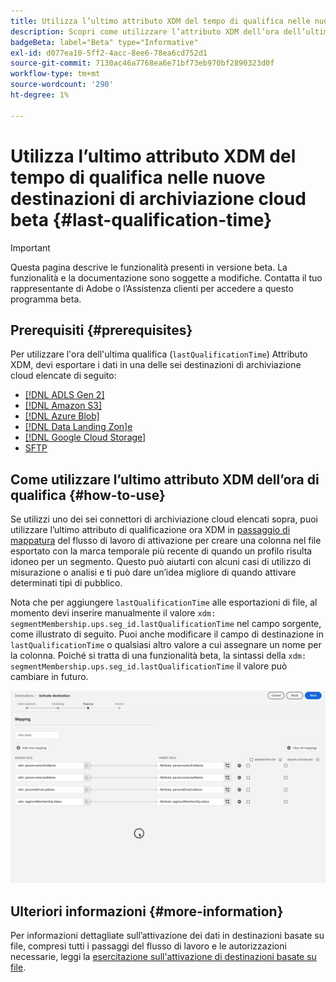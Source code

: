 ```yaml
---
title: Utilizza l’ultimo attributo XDM del tempo di qualifica nelle nuove destinazioni di archiviazione cloud beta
description: Scopri come utilizzare l’attributo XDM dell’ora dell’ultima qualifica nelle nuove destinazioni di archiviazione cloud in versione beta
badgeBeta: label="Beta" type="Informative"
exl-id: d077ea10-5ff2-4acc-8ee6-78ea6cd752d1
source-git-commit: 7130ac46a7768ea6e71bf73eb970bf2890323d0f
workflow-type: tm+mt
source-wordcount: '290'
ht-degree: 1%

---
```


# Utilizza l’ultimo attributo XDM del tempo di qualifica nelle nuove destinazioni di archiviazione cloud beta {#last-qualification-time}

>[!IMPORTANT]
> 
>Questa pagina descrive le funzionalità presenti in versione beta. La funzionalità e la documentazione sono soggette a modifiche. Contatta il tuo rappresentante di Adobe o l’Assistenza clienti per accedere a questo programma beta.

## Prerequisiti {#prerequisites}

Per utilizzare l&#39;ora dell&#39;ultima qualifica (`lastQualificationTime`) Attributo XDM, devi esportare i dati in una delle sei destinazioni di archiviazione cloud elencate di seguito:

* [[!DNL ADLS Gen 2]](/help/destinations/catalog/cloud-storage/adls-gen2.md)
* [[!DNL Amazon S3]](/help/destinations/catalog/cloud-storage/amazon-s3.md)
* [[!DNL Azure Blob]](/help/destinations/catalog/cloud-storage/azure-blob.md)
* [[!DNL Data Landing Zon]e](/help/destinations/catalog/cloud-storage/data-landing-zone.md)
* [[!DNL Google Cloud Storage]](/help/destinations/catalog/cloud-storage/google-cloud-storage.md)
* [SFTP](/help/destinations/catalog/cloud-storage/sftp.md)

## Come utilizzare l’ultimo attributo XDM dell’ora di qualifica {#how-to-use}

Se utilizzi uno dei sei connettori di archiviazione cloud elencati sopra, puoi utilizzare l’ultimo attributo di qualificazione ora XDM in [passaggio di mappatura](/help/destinations/ui/activate-batch-profile-destinations.md#mapping) del flusso di lavoro di attivazione per creare una colonna nel file esportato con la marca temporale più recente di quando un profilo risulta idoneo per un segmento. Questo può aiutarti con alcuni casi di utilizzo di misurazione o analisi e ti può dare un’idea migliore di quando attivare determinati tipi di pubblico.

Nota che per aggiungere `lastQualificationTime` alle esportazioni di file, al momento devi inserire manualmente il valore `xdm: segmentMembership.ups.seg_id.lastQualificationTime` nel campo sorgente, come illustrato di seguito. Puoi anche modificare il campo di destinazione in `lastQualificationTime` o qualsiasi altro valore a cui assegnare un nome per la colonna. Poiché si tratta di una funzionalità beta, la sintassi della `xdm: segmentMembership.ups.seg_id.lastQualificationTime` il valore può cambiare in futuro.

![Registrazione schermata che mostra l’ora dell’ultima qualifica Incolla l’attributo XDM nel passaggio di mappatura](/help/destinations/ui/last-qualification-time.gif)

## Ulteriori informazioni {#more-information}

Per informazioni dettagliate sull’attivazione dei dati in destinazioni basate su file, compresi tutti i passaggi del flusso di lavoro e le autorizzazioni necessarie, leggi la [esercitazione sull&#39;attivazione di destinazioni basate su file](/help/destinations/ui/activate-batch-profile-destinations.md).

